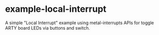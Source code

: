# example-local-interrupt
A simple "Local Interrupt" example using metal-interrupts APIs for toggle ARTY board LEDs via buttons and switch.
